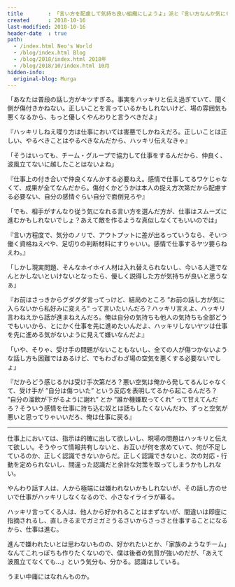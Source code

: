 ```yaml
---
title        : 「言い方を配慮して気持ち良い組織にしようよ」派と『言い方なんか気にせずハッキリ言うべきだよ』派の脳内議論
created      : 2018-10-16
last-modified: 2018-10-16
header-date  : true
path:
  - /index.html Neo's World
  - /blog/index.html Blog
  - /blog/2018/index.html 2018年
  - /blog/2018/10/index.html 10月
hidden-info:
  original-blog: Murga
---
```


「あなたは普段の話し方がキツすぎる。事実をハッキリと伝え過ぎていて、聞く側が傷付きかねない。正しいことを言っているかもしれないけど、場の雰囲気も悪くなるから、もっと優しくやんわりと言うべきだよ」

『ハッキリしねえ喋り方は仕事においては害悪でしかねえだろ。正しいことは正しい、やるべきことはやるべきなんだから、ハッキリ伝えなきゃ』

「そうはいっても、チーム・グループで協力して仕事をするんだから、仲良く、波風立てないに越したことはないよね」

『仕事上の付き合いで仲良くなんかする必要ねえ。感情で仕事してるワケじゃなくて、成果が全てなんだから。傷付くかどうかは本人の捉え方次第だから配慮する必要ない、自分の感情ぐらい自分で面倒見ろや』

「でも、相手がすんなり従う気になれる言い方を選んだ方が、仕事はスムーズに進むかもしれないでしょ？あえて敵を作るような真似しなくてもいいのでは」

『言い方程度で、気分のノリで、アウトプットに差が出るっていうなら、そいつ働く資格ねえべや、足切りの判断材料にすりゃいい。感情で仕事するヤツ要らねえわ。』

「しかし現実問題、そんなホイホイ人材は入れ替えられないし、今いる人達でなんとかしないといけないとなったら、優しく説得した方が気持ちが良いと思うなぁ」

『お前はさっきからグダグダ言ってっけど、結局のところ ”お前の話し方が気に入らないから私好みに変えろ“ って言いたいんだろ？ハッキリ言えよ、ハッキリ言わねえから話が進まねえんだろ。俺は自分の気持ちも他人の気持ちも全部どうでもいいから、とにかく仕事を先に進めたいんだよ、ハッキリしないヤツは仕事を先に進める気がないように見えて嫌いなんだよ』

「いや、そりゃ、受け手の問題がないこともないし、全ての人が傷つかないような話し方も困難ではあるけど、でもわざわざ場の空気を悪くする必要ないでしょ」

『だからどう感じるかは受け手次第だろ？悪い空気は俺から発してるんじゃなくて、受け手が ”自分は傷ついた” という反応を表明してるから起こるんだろ？ ”自分の溜飲が下がるように謝れ” とか ”誰か機嫌取ってくれ” って甘えてんだろ？そういう感情を仕事に持ち込む奴とは話もしたくないんだわ、ずっと空気が悪いと思ってりゃいいだろ、俺は仕事に戻る』

---

仕事上においては、指示は的確に出して欲しいし、現場の問題はハッキリと伝えて欲しい。そうやって情報共有しないと、お互いが何を求めていて、何が不足しているのか、正しく認識できないからだ。正しく認識できないと、次の対応・行動を定められないし、間違った認識だと余計な対策を取ってしまうかもしれない。

やんわり話す人は、人から極端には嫌われないかもしれないが、その話し方のせいで仕事がハッキリしなくなるので、小さなイライラが募る。

ハッキリ言ってくる人は、他人から好かれることはまずないが、間違いは即座に指摘されるし、直しきるまでガミガミうるさいからさっさと仕事することになるから、仕事は進む。

進んで嫌われたいとは思わないものの、好かれたいとか、「家族のようなチーム」なんてこれっぽちも作りたくないので、僕は後者の気質が強いのだが、「あえて波風立てなくても…」という気分も、分かる。認識はしている。

うまい中庸にはなれんものか。
